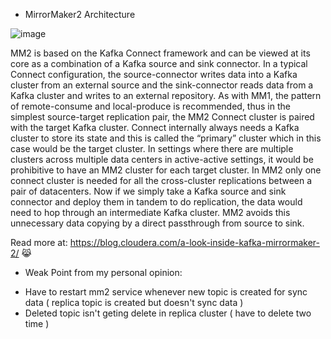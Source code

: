 - MirrorMaker2 Architecture

![image](https://user-images.githubusercontent.com/3434274/125752406-358d94e0-c03c-4934-99d1-59f0cba812b4.png)


MM2 is based on the Kafka Connect framework and can be viewed at its core as a combination of a Kafka source and sink connector. 
In a typical Connect configuration, the source-connector writes data into a Kafka cluster from an external source and the sink-connector reads 
data from a Kafka cluster and writes to an external repository. As with MM1, the pattern of remote-consume and local-produce is recommended, thus in the simplest 
source-target replication pair, the MM2 Connect cluster is paired with the target Kafka cluster. Connect internally always needs a Kafka cluster to store 
its state and this is called the “primary” cluster which in this case would be the target cluster. In settings where there are multiple clusters across multiple 
data centers in active-active settings, it would be prohibitive to have an MM2 cluster for each target cluster. In MM2 only one connect cluster is needed for 
all the cross-cluster replications between a pair of datacenters. Now if we simply take a Kafka source and sink connector and deploy them in tandem to do 
replication, the data would need to hop through an intermediate Kafka cluster. MM2 avoids this unnecessary data copying by a direct passthrough from source to sink.  


Read more at: https://blog.cloudera.com/a-look-inside-kafka-mirrormaker-2/ 😹 

- Weak Point from my personal opinion:
+ Have to restart mm2 service whenever new topic is created for sync data ( replica topic is created but doesn't sync data )
+ Deleted topic isn't geting delete in replica cluster ( have to delete two time )
